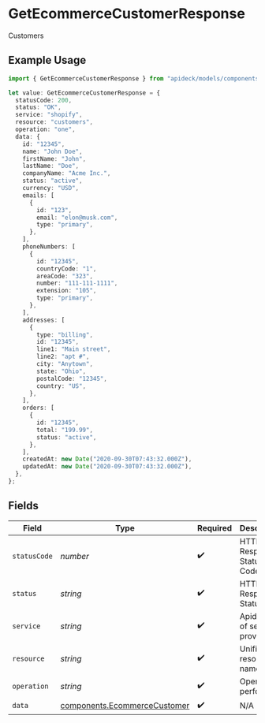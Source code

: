 # GetEcommerceCustomerResponse

Customers

## Example Usage

```typescript
import { GetEcommerceCustomerResponse } from "apideck/models/components";

let value: GetEcommerceCustomerResponse = {
  statusCode: 200,
  status: "OK",
  service: "shopify",
  resource: "customers",
  operation: "one",
  data: {
    id: "12345",
    name: "John Doe",
    firstName: "John",
    lastName: "Doe",
    companyName: "Acme Inc.",
    status: "active",
    currency: "USD",
    emails: [
      {
        id: "123",
        email: "elon@musk.com",
        type: "primary",
      },
    ],
    phoneNumbers: [
      {
        id: "12345",
        countryCode: "1",
        areaCode: "323",
        number: "111-111-1111",
        extension: "105",
        type: "primary",
      },
    ],
    addresses: [
      {
        type: "billing",
        id: "12345",
        line1: "Main street",
        line2: "apt #",
        city: "Anytown",
        state: "Ohio",
        postalCode: "12345",
        country: "US",
      },
    ],
    orders: [
      {
        id: "12345",
        total: "199.99",
        status: "active",
      },
    ],
    createdAt: new Date("2020-09-30T07:43:32.000Z"),
    updatedAt: new Date("2020-09-30T07:43:32.000Z"),
  },
};
```

## Fields

| Field                                                                        | Type                                                                         | Required                                                                     | Description                                                                  | Example                                                                      |
| ---------------------------------------------------------------------------- | ---------------------------------------------------------------------------- | ---------------------------------------------------------------------------- | ---------------------------------------------------------------------------- | ---------------------------------------------------------------------------- |
| `statusCode`                                                                 | *number*                                                                     | :heavy_check_mark:                                                           | HTTP Response Status Code                                                    | 200                                                                          |
| `status`                                                                     | *string*                                                                     | :heavy_check_mark:                                                           | HTTP Response Status                                                         | OK                                                                           |
| `service`                                                                    | *string*                                                                     | :heavy_check_mark:                                                           | Apideck ID of service provider                                               | shopify                                                                      |
| `resource`                                                                   | *string*                                                                     | :heavy_check_mark:                                                           | Unified API resource name                                                    | customers                                                                    |
| `operation`                                                                  | *string*                                                                     | :heavy_check_mark:                                                           | Operation performed                                                          | one                                                                          |
| `data`                                                                       | [components.EcommerceCustomer](../../models/components/ecommercecustomer.md) | :heavy_check_mark:                                                           | N/A                                                                          |                                                                              |